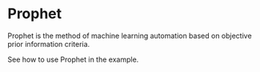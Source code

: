 # Prophet

Prophet is the method of machine learning automation based on objective prior information criteria.

See how to use Prophet in the example.
